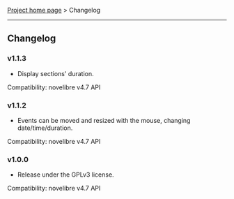 [Project home page](../) > Changelog

------------------------------------------------------------------------

## Changelog


### v1.1.3

- Display sections' duration.

Compatibility: novelibre v4.7 API

### v1.1.2

- Events can be moved and resized with the mouse, changing date/time/duration.

Compatibility: novelibre v4.7 API

### v1.0.0

- Release under the GPLv3 license.

Compatibility: novelibre v4.7 API
